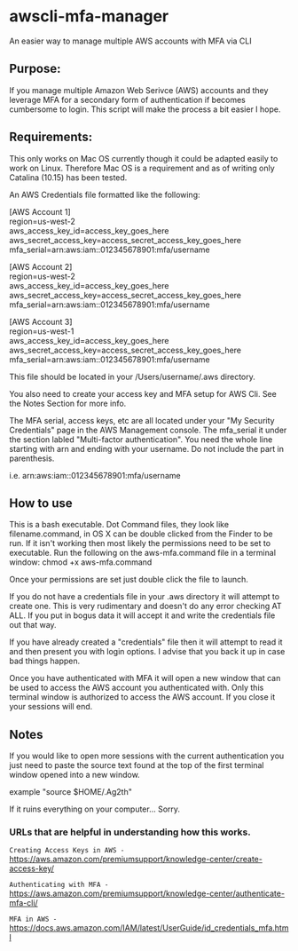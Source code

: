 # awscli-mfa-manager
An easier way to manage multiple AWS accounts with MFA via CLI

## Purpose:

If you manage multiple Amazon Web Serivce (AWS) accounts and they leverage MFA for a secondary form of authentication if becomes cumbersome to login.  This script will make the process a bit easier I hope.

## Requirements:

This only works on Mac OS currently though it could be adapted easily to work on Linux.  Therefore Mac OS is a requirement and as of writing only Catalina (10.15) has been tested.

An AWS Credentials file formatted like the following:

[AWS Account 1]<br>
region=us-west-2<br>
aws_access_key_id=access_key_goes_here<br>
aws_secret_access_key=access_secret_access_key_goes_here<br>
mfa_serial=arn:aws:iam::012345678901:mfa/username<br>


[AWS Account 2]<br>
region=us-west-2<br>
aws_access_key_id=access_key_goes_here<br>
aws_secret_access_key=access_secret_access_key_goes_here<br>
mfa_serial=arn:aws:iam::012345678901:mfa/username<br>


[AWS Account 3]<br>
region=us-west-1<br>
aws_access_key_id=access_key_goes_here<br>
aws_secret_access_key=access_secret_access_key_goes_here<br>
mfa_serial=arn:aws:iam::012345678901:mfa/username<br>


This file should be located in your /Users/username/.aws directory.

You also need to create your access key and MFA setup for AWS Cli.  See the Notes Section for more info.<br>

The MFA serial, access keys, etc are all located under your "My Security Credentials"  page in the AWS Management console.  The mfa_serial it under the section labled "Multi-factor authentication".  You need the whole line starting with arn and ending with your username.  Do not include the part in parenthesis.

i.e.  arn:aws:iam::012345678901:mfa/username


## How to use

This is a bash executable.  Dot Command files, they look like filename.command, in OS X can be double clicked from the Finder to be run.  If it isn't working then most likely the permissions need to be set to executable.  Run the following on the aws-mfa.command file in a terminal window:  chmod +x aws-mfa.command

Once your permissions are set just double click the file to launch.

If you do not have a credentials file in your .aws directory it will attempt to create one.  This is very rudimentary and doesn't do any error checking AT ALL.  If you put in bogus data it will accept it and write the credentials file out that way.

If you have already created a "credentials" file then it will attempt to read it and then present you with login options.  I advise that you back it up in case bad things happen.

Once you have authenticated with MFA it will open a new window that can be used to access the AWS account you authenticated with.
Only this terminal window is authorized to access the AWS account.  If you close it your sessions will end.

## Notes

If you would like to open more sessions with the current authentication you just need to paste the source text found at the top of the first terminal window opened into a new window.

example "source $HOME/.Ag2th"

If it ruins everything on your computer... Sorry.

### URLs that are helpful in understanding how this works.

`Creating Access Keys in AWS - ` https://aws.amazon.com/premiumsupport/knowledge-center/create-access-key/

`Authenticating with MFA - ` https://aws.amazon.com/premiumsupport/knowledge-center/authenticate-mfa-cli/

`MFA in AWS - ` https://docs.aws.amazon.com/IAM/latest/UserGuide/id_credentials_mfa.html


